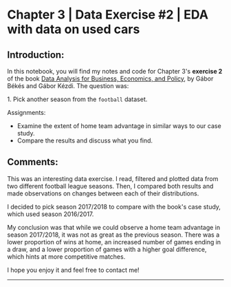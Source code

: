 <h1>Chapter 3 | Data Exercise #2 | EDA with data on used cars</h1>
<h2>Introduction:</h2>
<p>In this notebook, you will find my notes and code for Chapter 3's <b>exercise 2</b> of the book <a href="https://gabors-data-analysis.com/">Data Analysis for Business, Economics, and Policy</a>, by Gábor Békés and Gábor Kézdi. The question was: 
<p>1. Pick another season from the <code>football</code> dataset.</p>
<p>Assignments:</p>
<ul>
    <li>Examine the extent of home team advantage in similar ways to our case study.</li>
    <li>Compare the results and discuss what you find.</li>
</ul>
<h2>Comments:</h2>
<p>This was an interesting data exercise. I read, filtered and plotted data from two different football league seasons. Then, I compared both results and made observations on changes between each of their distributions.</p>
<p>I decided to pick season 2017/2018 to compare with the book's case study, which used season 2016/2017.</p>
<p>My conclusion was that while we could observe a home team advantage in season 2017/2018, it was not as great as the previous season. There was a lower proportion of wins at home, an increased number of games ending in a draw, and a lower proportion of games with a higher goal difference, which hints at more competitive matches.</p> 
<p>I hope you enjoy it and feel free to contact me!</p>
<hr>